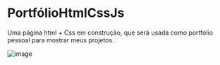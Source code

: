 # PortfólioHtmlCssJs
Uma página html + Css em construção, que será usada como portfolio pessoal para mostrar meus projetos. 

![image](https://user-images.githubusercontent.com/36114140/156025672-3c9fd1b9-95ca-4291-a61e-bf426caa3f76.png)
